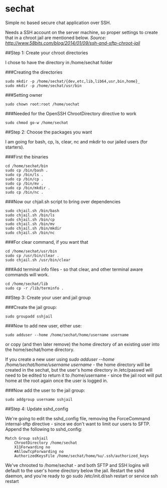 # sechat
Simple nc based secure chat application over SSH.

Needs a SSH account on the server machine, so proper settings to create that in a chroot jail are mentioned below.
*Source: http://www.58bits.com/blog/2014/01/09/ssh-and-sftp-chroot-jail*


##Step 1: Create your chroot directories

I chose to have the directory in /home/sechat folder

###Creating the directories
```
sudo mkdir -p /home/sechat/{dev,etc,lib,lib64,usr,bin,home}_
sudo mkdir -p /home/sechat/usr/bin
```
 
###Setting owner
```
sudo chown root:root /home/sechat
```
 
###Needed for the OpenSSH ChrootDirectory directive to work
```
sudo chmod go-w /home/sechat
```


##Step 2: Choose the packages you want

I am going for bash, cp, ls, clear, nc and mkdir to our jailed users (for starters).

###First the binaries
```
cd /home/sechat/bin
sudo cp /bin/bash .
sudo cp /bin/ls .
sudo cp /bin/cp .
sudo cp /bin/mv .
sudo cp /bin/mkdir .
sudo cp /bin/nc .
```

###Now our chjail.sh script to bring over dependencies
```
sudo chjail.sh /bin/bash
sudo chjail.sh /bin/ls
sudo chjail.sh /bin/cp
sudo chjail.sh /bin/mv
sudo chjail.sh /bin/mkdir
sudo chjail.sh /bin/nc
```

###For clear command, if you want that
```
cd /home/sechat/usr/bin
sudo cp /usr/bin/clear .
sudo chjail.sh /usr/bin/clear
```

###Add terminal info files - so that clear, and other terminal aware commands will work.
```
cd /home/sechat/lib
sudo cp -r /lib/terminfo .
```


##Step 3: Create your user and jail group

###Create the jail group:
```
sudo groupadd sshjail
```

###Now to add new user, either use:
```
sudo adduser --home /home/sechat/home/username username
```

or copy (and then later remove) the home directory of an existing user into the home/sechat/home directory.

If you create a new user using _sudo adduser --home /home/sechat/home/username username_ - the home directory will be created in the sechat, but the user's home directory in /etc/passwd will need to be edited to return it to /home/username - since the jail root will put home at the root again once the user is logged in.

###Now add the user to the jail group:
```
sudo addgroup username sshjail
```


##Step 4: Update sshd_config

We're going to edit the sshd_config file, removing the ForceCommand internal-sftp directive - since we don't want to limit our users to SFTP.
Append the following to sshd_config:

```
Match Group sshjail
    ChrootDirectory /home/sechat
    X11Forwarding no
    #AllowTcpForwarding no
    AuthorizedKeysFile /home/sechat/home/%u/.ssh/authorized_keys
```
 
We've chrooted to /home/sechat - and both SFTP and SSH logins will default to the user's home directory below the jail.
Restart the sshd daemon, and you're ready to go sudo /etc/init.d/ssh restart or service ssh restart
